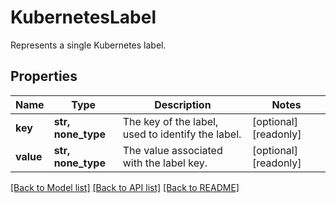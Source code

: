 # KubernetesLabel

Represents a single Kubernetes label.

## Properties
Name | Type | Description | Notes
------------ | ------------- | ------------- | -------------
**key** | **str, none_type** | The key of the label, used to identify the label. | [optional] [readonly] 
**value** | **str, none_type** | The value associated with the label key. | [optional] [readonly] 

[[Back to Model list]](../README.md#documentation-for-models) [[Back to API list]](../README.md#documentation-for-api-endpoints) [[Back to README]](../README.md)


